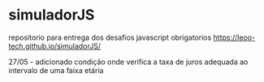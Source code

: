# simuladorJS
repositorio para entrega dos desafios javascript obrigatorios
https://leoo-tech.github.io/simuladorJS/

27/05 - adicionado condição onde verifica a taxa de juros adequada ao intervalo de uma faixa etária